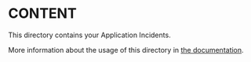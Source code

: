 # CONTENT

This directory contains your Application Incidents.

More information about the usage of this directory in [the documentation](https://docs.statusfy.co).

